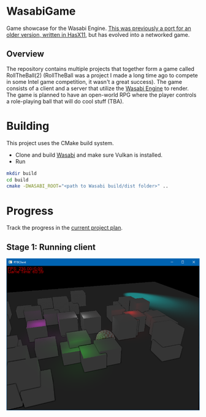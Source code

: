 # WasabiGame
Game showcase for the Wasabi Engine. [This was previously a port for an older version, written in HasX11](https://github.com/Hasan-Jawaheri/RPG), but has evolved into a networked game.

## Overview
The repository contains multiple projects that together form a game called RollTheBall(2) (RollTheBall was a project I made a long time ago to compete in some Intel game competition, it wasn't a great success). The game consists of a client and a server that utilize the [Wasabi Engine](https://github.com/Hasan-Jawaheri/Wasabi) to render. The game is planned to have an open-world RPG where the player controls a role-playing ball that will do cool stuff (TBA).

# Building
This project uses the CMake build system.
- Clone and build [Wasabi](https://github.com/Hasan-Jawaheri/Wasabi) and make sure Vulkan is installed.
- Run
```bash
mkdir build
cd build
cmake -DWASABI_ROOT="<path to Wasabi build/dist folder>" ..
```

# Progress
Track the progress in the [current project plan](https://github.com/Hasan-Jawaheri/WasabiGame/projects/1).

## Stage 1: Running client
<img src="https://github.com/Hasan-Jawaheri/WasabiGame/raw/master/gitstuff/client-1.png" /> 

